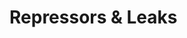 <extends template="layouts/base.html" title="Repressors & Leaks"></extends>

<nav-links back="/simplest-circuit.html" next="/activators.html"></nav-links>

# Repressors & Leaks

<nav-links back="/simplest-circuit.html" next="/activators.html"></nav-links>